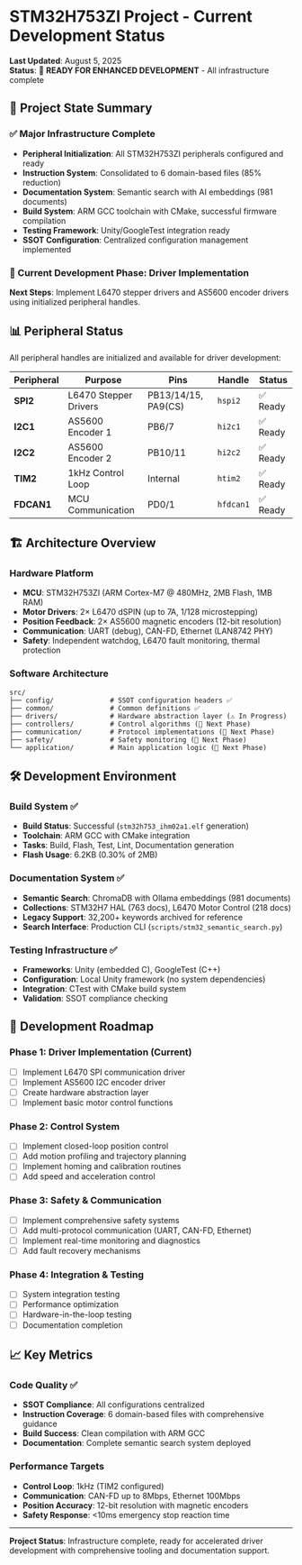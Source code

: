 # STM32H753ZI Project - Current Development Status

**Last Updated**: August 5, 2025  
**Status**: 🎉 **READY FOR ENHANCED DEVELOPMENT** - All infrastructure complete

## 🎯 Project State Summary

### ✅ Major Infrastructure Complete
- **Peripheral Initialization**: All STM32H753ZI peripherals configured and ready
- **Instruction System**: Consolidated to 6 domain-based files (85% reduction)
- **Documentation System**: Semantic search with AI embeddings (981 documents)
- **Build System**: ARM GCC toolchain with CMake, successful firmware compilation
- **Testing Framework**: Unity/GoogleTest integration ready
- **SSOT Configuration**: Centralized configuration management implemented

### 🚀 Current Development Phase: Driver Implementation
**Next Steps**: Implement L6470 stepper drivers and AS5600 encoder drivers using initialized peripheral handles.

## 📊 Peripheral Status
All peripheral handles are initialized and available for driver development:

| Peripheral | Purpose               | Pins                | Handle    | Status  |
| ---------- | --------------------- | ------------------- | --------- | ------- |
| **SPI2**   | L6470 Stepper Drivers | PB13/14/15, PA9(CS) | `hspi2`   | ✅ Ready |
| **I2C1**   | AS5600 Encoder 1      | PB6/7               | `hi2c1`   | ✅ Ready |
| **I2C2**   | AS5600 Encoder 2      | PB10/11             | `hi2c2`   | ✅ Ready |
| **TIM2**   | 1kHz Control Loop     | Internal            | `htim2`   | ✅ Ready |
| **FDCAN1** | MCU Communication     | PD0/1               | `hfdcan1` | ✅ Ready |

## 🏗️ Architecture Overview

### Hardware Platform
- **MCU**: STM32H753ZI (ARM Cortex-M7 @ 480MHz, 2MB Flash, 1MB RAM)
- **Motor Drivers**: 2× L6470 dSPIN (up to 7A, 1/128 microstepping)
- **Position Feedback**: 2× AS5600 magnetic encoders (12-bit resolution)
- **Communication**: UART (debug), CAN-FD, Ethernet (LAN8742 PHY)
- **Safety**: Independent watchdog, L6470 fault monitoring, thermal protection

### Software Architecture
```
src/
├── config/              # SSOT configuration headers ✅
├── common/              # Common definitions ✅
├── drivers/             # Hardware abstraction layer (⚠️ In Progress)
├── controllers/         # Control algorithms (🔄 Next Phase)
├── communication/       # Protocol implementations (🔄 Next Phase)
├── safety/              # Safety monitoring (🔄 Next Phase)
└── application/         # Main application logic (🔄 Next Phase)
```

## 🛠️ Development Environment

### Build System ✅
- **Build Status**: Successful (`stm32h753_ihm02a1.elf` generation)
- **Toolchain**: ARM GCC with CMake integration
- **Tasks**: Build, Flash, Test, Lint, Documentation generation
- **Flash Usage**: 6.2KB (0.30% of 2MB)

### Documentation System ✅
- **Semantic Search**: ChromaDB with Ollama embeddings (981 documents)
- **Collections**: STM32H7 HAL (763 docs), L6470 Motor Control (218 docs)
- **Legacy Support**: 32,200+ keywords archived for reference
- **Search Interface**: Production CLI (`scripts/stm32_semantic_search.py`)

### Testing Infrastructure ✅
- **Frameworks**: Unity (embedded C), GoogleTest (C++)
- **Configuration**: Local Unity framework (no system dependencies)
- **Integration**: CTest with CMake build system
- **Validation**: SSOT compliance checking

## 🎯 Development Roadmap

### Phase 1: Driver Implementation (Current)
- [ ] Implement L6470 SPI communication driver
- [ ] Implement AS5600 I2C encoder driver  
- [ ] Create hardware abstraction layer
- [ ] Implement basic motor control functions

### Phase 2: Control System
- [ ] Implement closed-loop position control
- [ ] Add motion profiling and trajectory planning
- [ ] Implement homing and calibration routines
- [ ] Add speed and acceleration control

### Phase 3: Safety & Communication
- [ ] Implement comprehensive safety systems
- [ ] Add multi-protocol communication (UART, CAN-FD, Ethernet)
- [ ] Implement real-time monitoring and diagnostics
- [ ] Add fault recovery mechanisms

### Phase 4: Integration & Testing
- [ ] System integration testing
- [ ] Performance optimization
- [ ] Hardware-in-the-loop testing
- [ ] Documentation completion

## 📈 Key Metrics

### Code Quality ✅
- **SSOT Compliance**: All configurations centralized
- **Instruction Coverage**: 6 domain-based files with comprehensive guidance
- **Build Success**: Clean compilation with ARM GCC
- **Documentation**: Complete semantic search system deployed

### Performance Targets
- **Control Loop**: 1kHz (TIM2 configured)
- **Communication**: CAN-FD up to 8Mbps, Ethernet 100Mbps
- **Position Accuracy**: 12-bit resolution with magnetic encoders
- **Safety Response**: <10ms emergency stop reaction time

---

**Project Status**: Infrastructure complete, ready for accelerated driver development with comprehensive tooling and documentation support.
